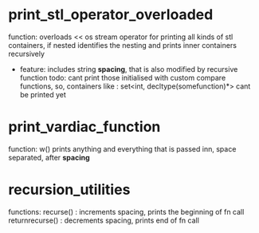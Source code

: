 # print_stl_operator_overloaded
function: overloads << os stream operator for printing all kinds of stl containers, if nested identifies the nesting and prints inner containers recursively
* feature: includes string **spacing**, that is also modified by recursive function
todo: cant print those initialised with custom compare functions, 
so, containers like : set<int, decltype(somefunction)*> cant be printed yet

# print_vardiac_function
function: w() prints anything and everything that is passed inn, space separated, after **spacing**


# recursion_utilities
functions:
recurse() : increments spacing, prints the beginning of fn call
returnrecurse() : decrements spacing, prints end of fn call